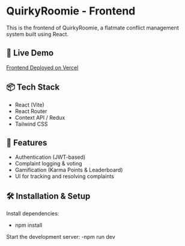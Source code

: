 # QuirkyRoomie - Frontend

This is the frontend of QuirkyRoomie, a flatmate conflict management system built using React.

## 🚀 Live Demo
[Frontend Deployed on Vercel](https://quirky-roomie-frontend.vercel.app)

## 📦 Tech Stack
- React (Vite)
- React Router
- Context API / Redux
- Tailwind CSS

## 📑 Features
- Authentication (JWT-based)
- Complaint logging & voting
- Gamification (Karma Points & Leaderboard)
- UI for tracking and resolving complaints

## 🛠️ Installation & Setup
Install dependencies:
 - npm install

Start the development server:
-npm run dev
